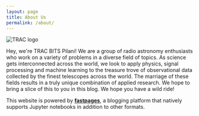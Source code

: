```yaml
---
layout: page
title: About Us
permalink: /about/
---
```


![TRAC logo](https://raw.githubusercontent.com/TRAC-BITS-PILANI/blog/master/images/trac-logo-white-wobg.png)

Hey, we're TRAC BITS Pilani! We are a group of radio astronomy enthusiasts who work on a variety of problems in a diverse field of topics. As science gets interconnected across the world, we look to apply physics, signal processing and machine learning to the treasure trove of observational data collected by the finest telescopes across the world. The marriage of these fields results in a truly unique combination of applied research. We hope to bring a slice of this to you in this blog. We hope you have a wild ride!


This website is powered by **[fastpages](https://github.com/fastai/fastpages)**, a blogging platform that natively supports Jupyter notebooks in addition to other formats.
